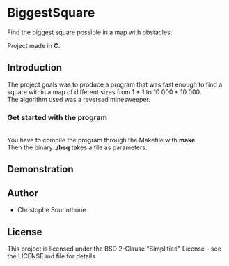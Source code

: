 # BiggestSquare
Find the biggest square possible in a map with obstacles.

Project made in __C__.

## Introduction
The project goals was to produce a program that was fast enough to find a square within a map of different sizes from 1 * 1 to 10 000 * 10 000.<br />
The algorithm used was a reversed minesweeper.

### Get started with the program
<br>You have to compile the program through the Makefile with __make__ <br />
Then the binary __./bsq__ takes a file as parameters.<br />

## Demonstration


## Author
 * Christophe Sourinthone
 
## License
This project is licensed under the BSD 2-Clause "Simplified" License - see the LICENSE.md file for details<br />
